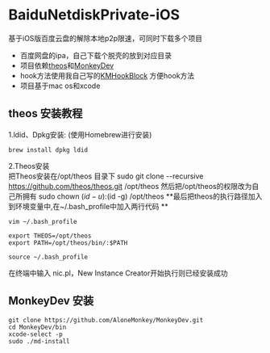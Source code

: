 # BaiduNetdiskPrivate-iOS  
基于iOS版百度云盘的解除本地p2p限速，可同时下载多个项目
* 百度网盘的ipa，自己下载个脱壳的放到对应目录
* 项目依赖[theos](https://github.com/theos/theos)和[MonkeyDev](https://github.com/AloneMonkey/MonkeyDev)
* hook方法使用我自己写的[KMHookBlock](https://github.com/dodohua/KMHookBlock) 方便hook方法
* 项目基于mac os和xcode
## theos 安装教程
1.ldid、Dpkg安装: (使用Homebrew进行安装)

```
brew install dpkg ldid
```
2.Theos安装       
把Theos安装在/opt/theos 目录下
sudo git clone --recursive https://github.com/theos/theos.git /opt/theos
然后把/opt/theos的权限改为自己所拥有
sudo chown $(id -u):$(id -g) /opt/theos
**最后把theos的执行路径加入到环境变量中,在~/.bash_profile中加入两行代码 **

```
vim ~/.bash_profile

export THEOS=/opt/theos
export PATH=/opt/theos/bin/:$PATH

source ~/.bash_profile
```
在终端中输入 nic.pl，New Instance Creator开始执行则已经安装成功
## MonkeyDev 安装

```
git clone https://github.com/AloneMonkey/MonkeyDev.git
cd MonkeyDev/bin
xcode-select -p
sudo ./md-install

```


